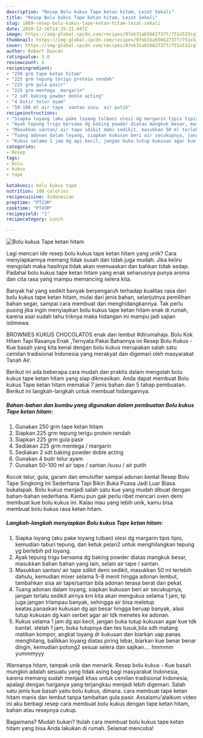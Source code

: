 ```yaml
---
description: "Resep Bolu kukus Tape ketan hitam, Lezat Sekali"
title: "Resep Bolu kukus Tape ketan hitam, Lezat Sekali"
slug: 1869-resep-bolu-kukus-tape-ketan-hitam-lezat-sekali
date: 2020-12-26T14:35:21.647Z
image: https://img-global.cpcdn.com/recipes/07eb31a65662737f/751x532cq70/bolu-kukus-tape-ketan-hitam-foto-resep-utama.jpg
thumbnail: https://img-global.cpcdn.com/recipes/07eb31a65662737f/751x532cq70/bolu-kukus-tape-ketan-hitam-foto-resep-utama.jpg
cover: https://img-global.cpcdn.com/recipes/07eb31a65662737f/751x532cq70/bolu-kukus-tape-ketan-hitam-foto-resep-utama.jpg
author: Robert Duncan
ratingvalue: 3.6
reviewcount: 4
recipeingredient:
- "250 grm tape ketan hitam"
- "225 grm tepung terigu protein rendah"
- "225 grm gula pasir"
- "225 grm mentega  margarin"
- "2 sdt baking powder doble acting"
- "4 butir telur ayam"
- "50-100 ml air tape  santan susu  air putih"
recipeinstructions:
- "Siapka loyang (aku pake loyang tulban) olesi dg margarin tipis tipis, kemudian taburi tepung, dan ketuk pelan2 untuk menghilangkan tepung yg berlebih pd loyang."
- "Ayak tepung trigu bersama dg baking powder diatas mangkuk besar, masukkan bahan bahan yang lain, selain air tape / santan."
- "Masukkan santan/ air tape sdikit demi sedikit, masukkan 50 ml terlebih dahulu, kemudian mixer selama 5-8 menit hingga adonan lembut, tambahkan sisa air tape/santan bila adonan terasa berat dan pekat."
- "Tuang adonan dalam loyang, siapkan kukusan beri air secukupnya, jangan terlalu sedikit airnya krn kita akan mengukus selama 1 jam, tp juga jangan trlampau banyak, sehingga air bisa meletup keatas.panaskan kukusan dg api besar hingga beruap banyak, alasi tutup kukusan dg kain serbet agar air tdk menetes ke adonan."
- "Kukus selama 1 jam dg api kecil, jangan buka tutup kukusan agar kue tdk bantat. stelah 1 jam, buka tutupnya dan tes tusuk,bila sdh matang matikan kompor, angkat loyang dr kukusan dan biarkan uap panas menghilang, balikkan loyang diatas piring lebar, biarkan kue benar benar dingin, kemudian potong2 sesuai selera dan sajikan.... hmmmm yummmyyy"
categories:
- Resep
tags:
- bolu
- kukus
- tape

katakunci: bolu kukus tape 
nutrition: 188 calories
recipecuisine: Indonesian
preptime: "PT23M"
cooktime: "PT45M"
recipeyield: "1"
recipecategory: Lunch

---
```



![Bolu kukus Tape ketan hitam](https://img-global.cpcdn.com/recipes/07eb31a65662737f/751x532cq70/bolu-kukus-tape-ketan-hitam-foto-resep-utama.jpg)

Lagi mencari ide resep bolu kukus tape ketan hitam yang unik? Cara menyiapkannya memang tidak susah dan tidak juga mudah. Jika keliru mengolah maka hasilnya tidak akan memuaskan dan bahkan tidak sedap. Padahal bolu kukus tape ketan hitam yang enak seharusnya punya aroma dan cita rasa yang mampu memancing selera kita.

Banyak hal yang sedikit banyak berpengaruh terhadap kualitas rasa dari bolu kukus tape ketan hitam, mulai dari jenis bahan, selanjutnya pemilihan bahan segar, sampai cara membuat dan menghidangkannya. Tak perlu pusing jika ingin menyiapkan bolu kukus tape ketan hitam enak di rumah, karena asal sudah tahu triknya maka hidangan ini mampu jadi sajian istimewa.

BROWNIES KUKUS CHOCOLATOS enak dan lembut #dirumahaja. Bolu Kok Hitam Tapi Rasanya Enak ,Ternyata Pakai Bahannya ini Resep Bolu Kukus - Kue basah yang kita kenal dengan bolu kukus merupakan salah satu cemilan tradisional Indonesia yang merakyat dan digemari oleh masyarakat Tanah Air.


Berikut ini ada beberapa cara mudah dan praktis dalam mengolah bolu kukus tape ketan hitam yang siap dikreasikan. Anda dapat membuat Bolu kukus Tape ketan hitam memakai 7 jenis bahan dan 5 tahap pembuatan. Berikut ini langkah-langkah untuk membuat hidangannya.

<!--inarticleads1-->

##### Bahan-bahan dan bumbu yang digunakan dalam pembuatan Bolu kukus Tape ketan hitam:

1. Gunakan 250 grm tape ketan hitam
1. Siapkan 225 grm tepung terigu protein rendah
1. Siapkan 225 grm gula pasir
1. Sediakan 225 grm mentega / margarin
1. Sediakan 2 sdt baking powder doble acting
1. Gunakan 4 butir telur ayam
1. Gunakan 50-100 ml air tape / santan /susu / air putih


Kocok telur, gula, garam dan emulsifier sampai adonan kental Resep Bolu Tape Singkong Ini Sederhana Tapi Bikin Buka Puasa Jadi Luar Biasa. bukalapak. Bolu kukus menjadi salah satu kue yang mudah dibuat dengan bahan-bahan sederhana. Kamu pun gak perlu ribet mencari oven demi membuat kue bolu kukus ini. Kalau mau yang lebih unik, kamu bisa membuat bolu kukus rasa ketan hitam. 

<!--inarticleads2-->

##### Langkah-langkah menyiapkan Bolu kukus Tape ketan hitam:

1. Siapka loyang (aku pake loyang tulban) olesi dg margarin tipis tipis, kemudian taburi tepung, dan ketuk pelan2 untuk menghilangkan tepung yg berlebih pd loyang.
1. Ayak tepung trigu bersama dg baking powder diatas mangkuk besar, masukkan bahan bahan yang lain, selain air tape / santan.
1. Masukkan santan/ air tape sdikit demi sedikit, masukkan 50 ml terlebih dahulu, kemudian mixer selama 5-8 menit hingga adonan lembut, tambahkan sisa air tape/santan bila adonan terasa berat dan pekat.
1. Tuang adonan dalam loyang, siapkan kukusan beri air secukupnya, jangan terlalu sedikit airnya krn kita akan mengukus selama 1 jam, tp juga jangan trlampau banyak, sehingga air bisa meletup keatas.panaskan kukusan dg api besar hingga beruap banyak, alasi tutup kukusan dg kain serbet agar air tdk menetes ke adonan.
1. Kukus selama 1 jam dg api kecil, jangan buka tutup kukusan agar kue tdk bantat. stelah 1 jam, buka tutupnya dan tes tusuk,bila sdh matang matikan kompor, angkat loyang dr kukusan dan biarkan uap panas menghilang, balikkan loyang diatas piring lebar, biarkan kue benar benar dingin, kemudian potong2 sesuai selera dan sajikan.... hmmmm yummmyyy


Warnanya hitam, tampak unik dan menarik. Resep bolu kukus - Kue basah mungkin adalah sesuatu yang tidak asing bagi masyarakat Indonesia, karena memang sudah menjadi khas untuk cemilan tradisional Indonesia, apalagi dengan harganya yang terjangkau menjadi lebih digemari. Salah satu jenis kue basah yaitu bolu kukus, dimana. cara membuat tape ketan hitam manis dan lembut tanpa tambahan gula pasir. Assalamu&#39;alaikum video ini aku berbagi resep cara membuat bolu kukus dengan tape ketan hitam, bahan atau resepnya cukup. 

Bagaimana? Mudah bukan? Itulah cara membuat bolu kukus tape ketan hitam yang bisa Anda lakukan di rumah. Selamat mencoba!
